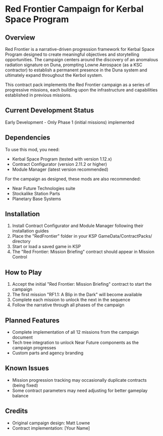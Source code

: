 # Red Frontier Campaign for Kerbal Space Program

## Overview
Red Frontier is a narrative-driven progression framework for Kerbal Space Program designed to create meaningful objectives and storytelling opportunities. The campaign centers around the discovery of an anomalous radiation signature on Duna, prompting Lowne Aerospace (as a KSC contractor) to establish a permanent presence in the Duna system and ultimately expand throughout the Kerbol system.

This contract pack implements the Red Frontier campaign as a series of progressive missions, each building upon the infrastructure and capabilities established in previous missions.

## Current Development Status
Early Development - Only Phase 1 (initial missions) implemented

## Dependencies
To use this mod, you need:
- Kerbal Space Program (tested with version 1.12.x)
- Contract Configurator (version 2.11.2 or higher)
- Module Manager (latest version recommended)

For the campaign as designed, these mods are also recommended:
- Near Future Technologies suite
- Stockalike Station Parts
- Planetary Base Systems

## Installation
1. Install Contract Configurator and Module Manager following their installation guides
2. Place the "RedFrontier" folder in your KSP GameData/ContractPacks/ directory
3. Start or load a saved game in KSP
4. The "Red Frontier: Mission Briefing" contract should appear in Mission Control

## How to Play
1. Accept the initial "Red Frontier: Mission Briefing" contract to start the campaign
2. The first mission "RF1.1: A Blip in the Dark" will become available
3. Complete each mission to unlock the next in the sequence
4. Follow the narrative through all phases of the campaign

## Planned Features
- Complete implementation of all 12 missions from the campaign document
- Tech tree integration to unlock Near Future components as the campaign progresses
- Custom parts and agency branding

## Known Issues
- Mission progression tracking may occasionally duplicate contracts (being fixed)
- Some contract parameters may need adjusting for better gameplay balance

## Credits
- Original campaign design: Matt Lowne
- Contract implementation: [Your Name]
